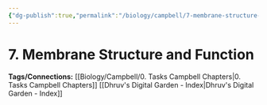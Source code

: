 ```yaml
---
{"dg-publish":true,"permalink":"/biology/campbell/7-membrane-structure-and-function/","dgHomeLink":true,"dgPassFrontmatter":true}
---
```


# 7. Membrane Structure and Function

**Tags/Connections:**
[[Biology/Campbell/0. Tasks Campbell Chapters|0. Tasks Campbell Chapters]]
[[Dhruv's Digital Garden - Index|Dhruv's Digital Garden - Index]]
